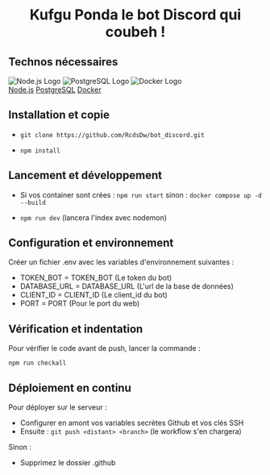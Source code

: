 <div align="center">

# Kufgu Ponda le bot Discord qui coubeh !

</div>

## Technos nécessaires

![Node.js Logo](https://www.vectorlogo.zone/logos/nodejs/nodejs-icon.svg)    ![PostgreSQL Logo](https://www.vectorlogo.zone/logos/postgresql/postgresql-icon.svg)    ![Docker Logo](https://www.vectorlogo.zone/logos/docker/docker-icon.svg)<br>[Node.js](https://nodejs.org/fr/download/package-manager)    [PostgreSQL](https://www.postgresql.org/download/)    [Docker](https://docs.docker.com/engine/install/)

## Installation et copie

- ```git clone https://github.com/RcdsDw/bot_discord.git```

- ```npm install```

## Lancement et développement

- Si vos container sont crées : ```npm run start``` sinon : ```docker compose up -d --build```

- ```npm run dev``` (lancera l'index avec nodemon)

## Configuration et environnement

Créer un fichier .env avec les variables d'environnement suivantes :

- TOKEN_BOT = TOKEN_BOT (Le token du bot)
- DATABASE_URL = DATABASE_URL (L'url de la base de données)
- CLIENT_ID = CLIENT_ID (Le client_id du bot)
- PORT = PORT (Pour le port du web)

## Vérification et indentation

Pour vérifier le code avant de push, lancer la commande :

```npm run checkall```

## Déploiement en continu

Pour déployer sur le serveur :

- Configurer en amont vos variables secrètes Github et vos clés SSH
- Ensuite : ```git push <distant> <branch>``` (le workflow s'en chargera)

Sinon :

- Supprimez le dossier .github
